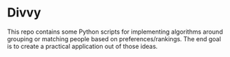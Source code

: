 # Divvy

This repo contains some Python scripts for implementing algorithms  around grouping or matching people based on preferences/rankings. The end goal is to create a practical application out of those ideas.
